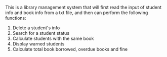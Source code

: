 This is a library management system that will first read the input of student info and book info from a txt file, and then can perform the following functions: 
1) Delete a student's info
2) Search for a student status
3) Calculate students with the same book
4) Display warned students
5) Calculate total book borrowed, overdue books and fine
